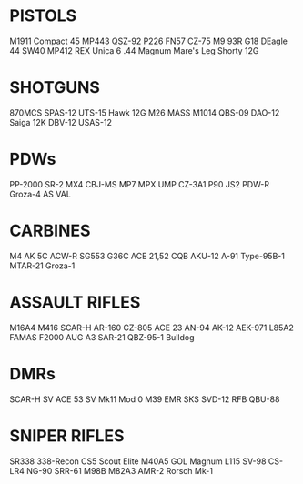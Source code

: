 # PISTOLS
M1911
Compact 45 
MP443
QSZ-92
P226
FN57
CZ-75
M9 
93R 
G18 
DEagle 44
SW40 
MP412 REX
Unica 6
.44 Magnum
Mare's Leg
Shorty 12G
# SHOTGUNS
870MCS 
SPAS-12 
UTS-15 
Hawk 12G 
M26 MASS
M1014 
QBS-09 
DAO-12
Saiga 12K 
DBV-12 
USAS-12 
# PDWs
PP-2000 
SR-2 
MX4 
CBJ-MS 
MP7 
MPX 
UMP 
CZ-3A1 
P90 
JS2 
PDW-R 
Groza-4 
AS VAL 
# CARBINES
M4 
AK 5C 
ACW-R 
SG553 
G36C 
ACE 21,52 CQB 
AKU-12 
A-91 
Type-95B-1 
MTAR-21 
Groza-1
# ASSAULT RIFLES
M16A4 
M416 
SCAR-H 
AR-160 
CZ-805 
ACE 23 
AN-94
AK-12 
AEK-971 
L85A2 
FAMAS 
F2000 
AUG A3 
SAR-21 
QBZ-95-1 
Bulldog 
# DMRs
SCAR-H SV
ACE 53 SV 
Mk11 Mod 0 
M39 EMR 
SKS 
SVD-12 
RFB 
QBU-88 
# SNIPER RIFLES
SR338 
338-Recon 
CS5 
Scout Elite 
M40A5 
GOL Magnum 
L115 
SV-98 
CS-LR4 
NG-90 
SRR-61 
M98B 
M82A3 
AMR-2 
Rorsch Mk-1 